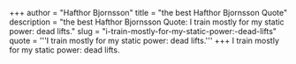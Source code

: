 +++
author = "Hafthor Bjornsson"
title = "the best Hafthor Bjornsson Quote"
description = "the best Hafthor Bjornsson Quote: I train mostly for my static power: dead lifts."
slug = "i-train-mostly-for-my-static-power:-dead-lifts"
quote = '''I train mostly for my static power: dead lifts.'''
+++
I train mostly for my static power: dead lifts.

